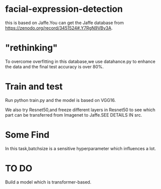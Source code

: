 # facial-expression-detection
this is based on Jaffe.You can get the Jaffe database from https://zenodo.org/record/3451524#.Y7RgN9VBy3A.

# "rethinking"
To overcome overfitting in this database,we use datahance.py to enhance the data and the final test accuracy is over 80%.

# Train and test

Run python train.py and the model is based on VGG16.

We also try Resnet50,and freeze different layers in Resnet50 to see which part can be transferred from Imagenet to Jaffe.SEE DETAILS IN src.

# Some Find

In this task,batchsize is a sensitive hyperparameter which influences a lot.

# TO DO
Build a model which is transformer-based.




